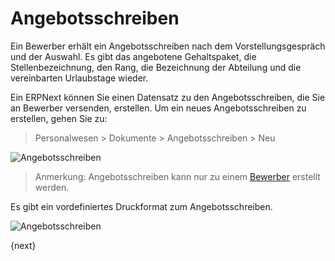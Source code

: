 <!-- add-breadcrumbs -->
# Angebotsschreiben


Ein Bewerber erhält ein Angebotsschreiben nach dem Vorstellungsgespräch und der Auswahl. Es gibt das angebotene Gehaltspaket, die Stellenbezeichnung, den Rang, die Bezeichnung der Abteilung und die vereinbarten Urlaubstage wieder.

Ein ERPNext können Sie einen Datensatz zu den Angebotsschreiben, die Sie an Bewerber versenden, erstellen. Um ein neues Angebotsschreiben zu erstellen, gehen Sie zu:

> Personalwesen > Dokumente > Angebotsschreiben > Neu

<img class="screenshot" alt="Angebotsschreiben" src="{{docs_base_url}}/v12/assets/img/human-resources/job-offer.png">

> Anmerkung: Angebotsschreiben kann nur zu einem [Bewerber](/docs/user/manual/de/human-resources/job-applicant.html) erstellt werden.

Es gibt ein vordefiniertes Druckformat zum Angebotsschreiben.

<img class="screenshot" alt="Angebotsschreiben" src="{{docs_base_url}}/v12/assets/img/human-resources/job-offer-print.png">

{next}
